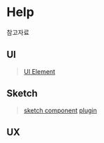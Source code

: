 # Help
참고자료


## UI
>[UI Element](https://bi.spoqa.com/ui.html)

## Sketch
>[sketch component](https://tech.socarcorp.kr/design/2020/07/31/component-01.html) 
>[plugin](https://handzumade.tistory.com/24)

## UX

